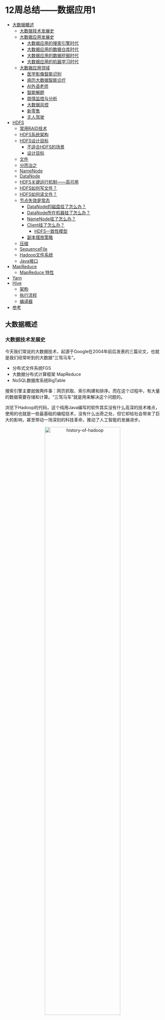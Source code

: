 # 12周总结——数据应用1

* [大数据概述](#大数据概述)
  * [大数据技术发展史](#大数据技术发展史)
  * [大数据应用发展史](#大数据应用发展史)
    * [大数据应用的搜索引擎时代](#大数据应用的搜索引擎时代)
    * [大数据应用的数据仓库时代](#大数据应用的数据仓库时代)
    * [大数据应用的数据挖掘时代](#大数据应用的数据挖掘时代)
    * [大数据应用的机器学习时代](#大数据应用的机器学习时代)
  * [大数据应用领域](#大数据应用领域)
    * [医学影像智能识别](#医学影像智能识别)
    * [病历大数据智能诊疗](#病历大数据智能诊疗)
    * [AI外语老师](#ai外语老师)
    * [智能解题](#智能解题)
    * [舆情监控与分析](#舆情监控与分析)
    * [大数据风控](#大数据风控)
    * [新零售](#新零售)
    * [无人驾驶](#无人驾驶)
* [HDFS](#hdfs)
  * [常用RAID技术](#常用raid技术)
  * [HDFS系统架构](#hdfs系统架构)
  * [HDFS设计目标](#hdfs设计目标)
    * [不适合HDFS的场景](#不适合hdfs的场景)
    * [设计目标](#设计目标)
  * [文件](#文件)
  * [分而治之](#分而治之)
  * [NameNode](#namenode)
  * [DataNode](#datanode)
  * [HDFS关键运行机制——高可用](#hdfs关键运行机制高可用)
  * [HDFS如何写文件？](#hdfs如何写文件)
  * [HDFS如何读文件？](#hdfs如何读文件)
  * [节点失效是常态](#节点失效是常态)
    * [DataNode的磁盘挂了怎么办？](#datanode的磁盘挂了怎么办)
    * [DataNode所在机器挂了怎么办？](#datanode所在机器挂了怎么办)
    * [NameNode挂了怎么办？](#namenode挂了怎么办)
    * [Client挂了怎么办？](#client挂了怎么办)
      * [HDFS一致性模型](#hdfs一致性模型)
    * [副本摆放策略](#副本摆放策略)
  * [压缩](#压缩)
  * [SequenceFile](#sequencefile)
  * [Hadoop文件系统](#hadoop文件系统)
  * [Java接口](#java接口)
* [MapReduce](#mapreduce)
  * [MapReduce 特性](#mapreduce-特性)
* [Yarn](#yarn)
* [Hive](#hive)
  * [架构](#架构)
  * [执行流程](#执行流程)
  * [编译器](#编译器)
* [参考](#参考)

## 大数据概述

### 大数据技术发展史

今天我们常说的大数据技术，起源于Google在2004年前后发表的三篇论文，也就是我们经常听到的大数据“三驾马车”。

- 分布式文件系统FGS
- 大数据分布式计算框架 MapReduce
- NoSQL数据库系统BigTable

搜索引擎主要就做两件事：网页抓取、索引构建和排序。而在这个过程中，有大量的数据需要存储和计算。“三驾马车”就是用来解决这个问题的。

浏览下Hadoop的代码，这个纯用Java编写的软件其实没有什么高深的技术难点，使用的也就是一些最基础的编程技术，没有什么出奇之处，但它却给社会带来了巨大的影响，甚至带动一场深刻的科技革命，推动了人工智能的发展进步。

<div align=center>
<img src="./res/history-of-hadoop.png" alt="history-of-hadoop" width="70%;" />
</div>

Lucene开源项目的创始人Doug Cutting，当时正在开发开源搜索引擎Nutch，阅读了Google的论文后，根据论文原理初步实现了类似GFS和MapReduce的功能。

2006年，Doug Cutting将这些大数据相关的功能从Nutch分类出来，启动了一个独立的项目专门开发维护大数据技术，这就是后来赫赫有名的Hadoop，主要包括了Hadoop分布式文件系统HDFS和大数据计算引擎MapReduce。

Hadoop发布之后，Yahoo首先用了起来。

大概又过了一年到了2007年，百度和阿里巴巴也开始使用Hadoop进行大数据存储与计算。

2008年，Hadoop正式成为Apache的顶级项目，后来Doug Cutting本人也成为Apache基金会的主席。自从，Hadoop作为软件开发领域的一颗明星冉冉升起。

同年，专门运营Hadoop的商业公司Cloudera成立，Hadoop得到了进一步的商业支持。

这个时候，Yahoo的一些人觉得用MapReduce进行大数据编程太麻烦了，于是开发了Pig。Pig是一种脚本语言，使用类似SQL的语法，开发者可以用Pig脚本描述对大数据集的操作，Pig经过编译后会生成MapReduce程序，然后在Hadoop上运行。

编写Pig脚本虽然比直接用MapReduce编程容易，但是依然需要学习新的脚本语法。于是Facebook又发布了Hive。Hive支持使用SQL语法进行大数据计算，比如说你可以写一个Select语句进行数据查询，然后Hive会把SQL语句转成MapReduce的计算程序。这样，熟悉数据库的数据分析师和工程师便可以无门槛使用大数据进行数据分析和处理了。

Hive出现后极大程度地降低了Hadoop的使用难度，迅速得到开发者和企业的追捧。据说，2011年的时候，Facebook大数据平台上运行的作用90%都来源于Hive。

随后，众多Hadoop周边产品开始出现，大数据生态体系逐渐形成，其中包括：

- 专门将关系数据库中的数据导入导出到Hadoop平台的Sqoop
- 针对大规模日志进行分布式收集、聚合和传输的Flume
- MapReduce工作流调度引擎Oozie

在Hadoop早期，MapReduce既是一个执行引擎，又是一个调度框架，服务器集群的资源调度管理由MapReduce自己完成。但是这样不利于资源复用，也使得MapReduce非常臃肿。于是一个新项目启动了，将MapReduce执行引擎和资源调度分离开来，这就是Yarn。2012年，Yarn成为一个独立的项目开始运营，随后被各类大数据产品支持，成为大数据平台上最主流的资源调度系统。

同样是在2012年，UC伯克利AMP实验室开发的Spark开始崭露头角。当时AMP实验室的马铁博士发现使用MapReduce进行机器学习的时候性能非常差，因为机器学习算法通常需要进行很多次的迭代计算，而MapReduce每执行一次Map和Reduce计算都需要重新启动一次作业，带来大量的无谓消耗。还有一点就是MapReduce主要使用磁盘作为存储介质，而2012年的时候内存已经突破容量和成本限制，成为数据运行过程中主要的存储介质。Spark一经推出，立即受到业界的追捧，并逐步替代MapReduce在企业应用中的地位。

一般来说，像MapReduce、Spark这类计算框架处理的业务场景都被称作批处理计算，因为它们通常针对以“天”为单位产生的数据进行一次计算，然后得到需要的结果，这中间计算需要花费的时间大概是几十分钟甚至更长的时间。因为计算的数据是非在线得到的实时数据，而是历史数据，所以这类计算也被称为大数据离线计算。

而在大数据领域，还有另一类应用场景，它们需要对实时产生的大量数据进行即时计算，相应地，有Storm、Flink、Spark Streaming等流计算框架来满足此类大数据应用的场景。流式计算要处理的数据是实时在线产生的数据，所以这类计算也被称为大数据实时计算。

NoSQL系统处理的主要也是大规模海量数据的存储与访问，所以也被归为大数据技术。NoSQL曾经在2011年左右非常火爆，涌现出HBase、Cassandra等许多优秀的产品，其中HBase是从Hadoop中分离出来的，基于HDFS的NoSQL系统。

上面这些基本上都可以归类为大数据引擎或者大数据框架。而大数据处理的主要应用场景包括数据分析、数据挖掘与机器学习。数据分析主要使用Hive、Spark SQL等SQL引擎完成；数据挖掘与机器学习则有专门的机器学习框架TensorFlow、Mahout以及MLlib等，内置了主要的机器学习和数据挖掘算法。

<div align=center>
<img src="./res/hadoop-ecosystem.jpg" alt="hadoop-ecosystem" width="70%;" />
<p>Hadoop 生态系统</p>
</div>

<div align=center>
<img src="./res/big-data-ecosystem.jpg" alt="big-data-ecosystem" width="70%;" />
</div>

### 大数据应用发展史

#### 大数据应用的搜索引擎时代

作为全球最大的搜索引擎公司，Google也是我们公认的大数据鼻祖，它存储着世界几乎所有可访问的网页，数目可能超过万亿规模，全部存储起来大约需要数万块磁盘。为了将这些文件存储起来，Google开发了GFS（Google File System），将数千台服务器上的数万块磁盘统一管理起来，然后当作一个文件系统，统一存储所有这些网页文件。

Google得到这些网页文件是要构建搜索引擎，需要对所有文件中的单词进行词频统计，然后根据PageRank算法计算网页排名。这中间，Google需要对这数万块磁盘上的文件进行计算处理，也正是这些需求，Google又开发了MapReduce大数据计算框架。

#### 大数据应用的数据仓库时代

曾经人们在进行数据分析与统计是，仅仅局限于数据库，在数据库的计算环境中对数据库中的数据表进行统计分析。并且受数据量和计算能力的限制，只能对最重要的数据进行统计和分析。这里所谓最重要的数据，通常指的是给老板看的数据和财务相关的数据。

而Hive可以在Hadoop上进行SQL操作，失效数据统计与分析。也就是说，可以用更低廉的价格获得比以往多的多的数据存储与计算能力。可以把运行日志、应用采集数据、数据库数据放到一起进行计算分析，获得以前无法得到的数据结果，企业的数据仓库也随之呈指数级膨胀。

不仅是老板，公司中每个普通员工，比如产品经理、运营人员、工程师，只要有数据访问权限，都可以提出分析需求，从大数据仓库中获得自己想要了解的数据分析结果。

#### 大数据应用的数据挖掘时代

很早以前商家就通过数据发现，买尿不湿的人通常也会买啤酒，于是精明的商家就把这两样商品放在一起，以促进销售。除了商品和商品有关系，还可以利用人和人之间的关系推荐商品。如果两个人购买的商品有很多都是类似甚至相同的，不管这两个人天南海北相隔多远，他们一定有某种关系，比如可能有差不多的教育背景、经济收入、兴趣爱好。根据这些关系，可以进行关联推荐，让他们看到自己感兴趣的商品。

大数据还可以将每个人身上的不同特性挖掘出来，打上各种各样的标签：90后、生活在一线城市、月收入1～2万、宅。。。这些标签组成用户画像，并且只要这样的标签足够多，就可以完整的描绘出一个人。除了商品销售，数据挖掘还可以用于人际关系挖掘。

#### 大数据应用的机器学习时代

人们很早就发现，数据中蕴含着规律，这个规律是所有数据都遵循的，过去发生的事情遵循这个规律，将要发生的事情也遵循这个规律。一旦找到这个规律，对于正在发生的事情，就可以按照这个规律进行预测。

在过去，受数据采集、存储、计算能力的限制，只能通过抽样的方式获取小部分数据，无法得到完整的、全局的、细节的规律。而现在有了大数据，可以把全部的历史数据都收集起来，统计其规律，进而预测正在发生的事情。

这就是机器学习。

### 大数据应用领域

#### 医学影像智能识别

图像识别是机器学习获得的重大突破之一，使用大量的图片数据进行深度机器学习训练，机器可以识别出特定的图像元素，比如猫或者人脸，当然也可以识别出病理特征。

比如X光片里的异常病灶位置，是可以通过机器学习智能识别出来的。甚至可以说医学影像智能识别在某些方面已经比一般医生拥有更高的读图识别能力。

#### 病历大数据智能诊疗

病历，特别是专家写的病历，本身就是一笔巨大的知识财富，利用大数据技术将这些知识进行处理、分析、统计、挖掘，可以构成一个病历知识库，可以分享给更多人，即构成一个智能辅助诊疗系统。

<div align=center>
<img src="./res/big-data-in-treatment.jpg" alt="big-data-in-treatment" width="60%;" />
</div>

#### AI外语老师

得益于语音识别和语音合成技术的成熟（语音识别与合成技术同样是利用大数据技术进行机器学习与训练），一些在线教育网站尝试用人工智能外语老师进行外语教学。这里面的原理其实并不复杂，聊天机器人技术已经普遍应用，只要将学习的知识点设计进聊天的过程中，就可以实现一个简单的AI外语老师。

#### 智能解题

比较简单的智能解题系统其实是利用搜索引擎技术，在收集大量的试题以及答案的基础上，进行试题匹配，将匹配成功的答案返回。这个过程看起来就像智能做题一样，表面看给个题目就能解出答案，而实际上只是找到答案。

进阶一点的智能解题系统，通过图像识别与自然语言处理（这两项技术依然使用大数据技术实现），进行相似性匹配。更改试题的部分数字、文字表述，但是不影响实质性解答思路，依然可以解答。

高阶的智能解题系统，利用神经网络机器学习技术，将试题的自然语言描述转化成形式语言，然后分析知识点和解题策略，进行自动推导，从而完成实质性的解题。

#### 舆情监控与分析

编写数据爬虫，实时爬取哥哥社交新媒体上的各种用户内容和媒体信息，然后通过自然语言处理，就可以进行情感分析、热点事件追踪等。舆情实时监控可用于商业领域，引导智能广告投放；可用于金融领域，辅助执行自动化股票、期权、数字货币交易；可用于社会管理，及时发现可能引发社会问题的舆论倾向。

在美国总统大选期间，候选人就曾雇佣大数据公司利用社交媒体的数据进行分析，发现选票可能摇摆的地区，有针对性前去进行竞选演讲。并利用大数据分析选民关注的话题，包装自己的竞选主张。

#### 大数据风控

在金融借贷中，如何识别出高风险用户，要求其提供更多抵押、支付更高利息、调整更低额度，甚至拒绝贷款，从而降低金融机构的风险。事实上，金融行业已经沉淀了大量的历史数据，利用这些数据进行计算，可以得到用户特征和风险指数的曲线（即风控模型）。当新用户申请贷款的时候，将该用户特征带入曲线进行计算，就可以得到该用户的风险指数，进而自动给出该用户的贷款策略。

#### 新零售

亚马逊Go无人店使用大量的摄像头，实时捕捉用户行为，判断用户取出还是放回商品、取了何种商品等。这实际上市大数据流计算与机器学习的结合，最终实现的购物效果是，无需排队买单，进去就拿东西，拿好了就走。

#### 无人驾驶

无人驾驶就是在人的驾驶过程中实时采集车辆周边数据和驾驶控制信息，然后通过机器学习，获得周边信息与驾驶方式的对应关系（自动驾驶模型）。然后将这个模型应用到无人驾驶汽车上，传感器获得车辆周边数据后，就可以通过自动驾驶模型计算出车辆控制信息（转向、刹车等）。

计算自动驾驶模型需要大量的数据，所以我们看到，这些无人驾驶创业公司都在不断攀比自己的训练数据有几十万公里、几百万公里，因为训练数据的量意味着模型的完善程度。

## HDFS

### 常用RAID技术

<div align=center>
<img src="../w07/res/raid.jpg" alt="raid" width="70%;" />
</div>

### HDFS系统架构

<div align=center>
<img src="../w07/res/hdfs-arch.jpg" alt="hdfs-arch" width="70%;" />
<img src="./res/hdfs-storage.jpg" alt="hdfs-storaget" width="70%;" />
</div>

### HDFS设计目标

HDFS 以**流式数据访问模式**存储**超大文件**，运行于**商用硬件**集群上。

#### 不适合HDFS的场景

- 低延迟的数据访问

- 大量小文件：超过NameNode的处理能力

- 多用户随机写入修改文件

HDFS为了做到可靠性（reliability）创建了多份数据块（data blocks）的复制（replicas），并将它们放置在服务器群的计算节点中（compute nodes），MapReduce就可以在它们所在节点上处理这些数据了。

<div align=center>
<img src="./res/hdfs-process.jpg" alt="hdfs-process" width="70%;" />
</div>

#### 设计目标

假设：节点失效是常态

理想：

1. 任何一个节点失效，不影响HDFS服务
2. HDFS可以自动完成副本的复制

### 文件

文件切分成块（默认大小64M），以块为单位，每个块有多个副本存储在不同的机器上，副本数可以在文件生成时指定（默认值3）。

NameNode是主节点，存储文件的元数据如文件名，文件目录结构，文件属性（生成时间，副本数，文件权限），以及每个文件的块列表以及块所在的DataNode等。

DataNode在本地文件系统存储文件块数据，以及块数据的校验和。可以创建、删除、移动或重命名文件，当文件创建、写入和关闭之后不能修改文件内容。

### 分而治之

TBD

### NameNode

NameNode是一个中心服务器，负责管理文件系统的名字空间（namespace）以及客户端对文件的访问。

文件操作，NameNode负责文件元数据的操作，DataNode负责处理文件内容的读写请求，与文件内容相关的数据流不经过NameNode，只会询问它与哪个DataNode联系。这样避免NameNode成为系统的瓶颈。

副本存放在哪些DataNode上由NameNode来控制，根据全局情况做出块放置决定，读取文件时NameNode尽量让用户先读取最近的副本，降低带块消耗的读取时延

NameNode全权管理数据块的复制，它周期性地从集群中的每个DataNode接收心跳信号和块状态报告（blockreport）。接收到心跳信号意味着该DataNode节点工作正常。块状态报告包含了一个该DataNode上所有数据块的列表。

### DataNode

一个数据块DataNode以文件存储在磁盘上，包括两个文件，一个是数据本身，一个是元数据包括数据块的长度，块数据的校验和，以及时间戳。

DataNode启动后向NameNode注册，通过后，周期性（每小时）的向NameNode上报所有的块信息。

心跳是每3秒一次，心跳返回结果带有NameNode给该DataNode的命令如复制块数据到另一台机器，或删除某个数据块。如果超过10分钟没有收到某个DataNode的心跳，则认为该节点不可用。

集群运行中可以安全加入和退出一些机器。

### HDFS关键运行机制——高可用

集群由一个NameNode和多个DataNode组成

- 数据复制（冗余机制）
- 故障检测
- DataNode

  - 心跳包

  - 块报告

  - 数据完整性检测
- NameNode
  - 日志文件
  - 镜像文件
- 空间回收机制

### HDFS如何写文件？

<div align=center>
<img src="./res/hdfs-write-file.jpg" alt="hdfs-write-file" width="48%;" />
<img src="./res/hdfs-write-block.jpg" alt="hdfs-write-block" width="48%;" />
</div>

- 使用HDFS提供的客户端开发库Client，向远程的NameNode发起RPC请求；
- NameNode会检查要创建的文件是否已经存在，创建者是否有权限进行操作，成功则会为文件创建一个记录，否则会让客户端抛出异常；
- 当客户端开始写入文件的时候，开发库会将文件切分成多个packets，并在内部以数据队列“data queue”的形式管理这些packets，并向NameNode申请新的blocks，获取用来存储replicas的合适的DataNode列表，列表的大小根据在NameNode中对replication的设置而定。
- 开始以pipeline的形式将packets写入所有的replicas中。开发库把packet以流的方式写入第一个DataNode，该DataNode把这个packet存储之后，再将它传递给在此pipeline中的下一个DataNode，直到最后一个DataNode，这种写数据的方式呈流水线的形式。
- 最后一个DataNode成功存储之后会返回一个ack packet，在pipeline里传递至客户端，在客户端的开发库内部维护着“ack queue”，成功收到DataNode返回的ack packet后会从“ack queue”移除相应的packet。
- 如果传输过程中，有某个DataNode出现了故障，那么当前的pipeline会被关闭，出现故障的DataNode会从当前的pipeline中移除，剩余的block会继续在剩下的DataNode中以pipeline的形式传输，同时NameNode会分配一个新的DataNode，保持replicas设定的数量。

### HDFS如何读文件？

<div align=center>
<img src="./res/hdfs-read-file.jpg" alt="hdfs-read-file" width="70%;" />
</div>

- 使用HDFS提供的客户端开发库Client，向远程的NameNode发起RPC请求；
- NameNode会视情况返回文件的部分或者全部block列表，对于每个block，NameNode都会返回有该block拷贝的DataNode地址；
- 客户端开发库Client会选取离客户端最接近的DataNode来读取block；如果客户端本身就是DataNode，那么将从本地直接获取数据。
- 读取完当前block的数据后，关闭与当前的DataNode连接，并为读取下一个block寻找最佳的DataNode；
- 当读取列表的block后，且文件读取还没有结束，客户端开发库会继续向NameNode获取下一批的block列表；
- 读取完一个block都会进行checksum验证，如果读取DataNode时出现错误，客户端会通知NameNode，然后再从下一个拥有该block拷贝的DataNode继续读。

### 节点失效是常态

#### DataNode的磁盘挂了怎么办？

- DataNode正常服务
- 坏掉的磁盘上的数据尽快通知NameNode

#### DataNode所在机器挂了怎么办？

DataNode每3秒向NameNode发送心跳，如果10分钟DataNode没有向NameNode发送心跳，则NameNode认为该DataNode已经挂了，NameNode将取出该DataNode上对应的block，对其进行复制。

#### NameNode挂了怎么办？

持久化元数据

- 操作日志edit log
  - 记录文件创建、删除、修改文件属性下等操作
- fsimage
  - 包含完整的命名空间
  - file - block的映射关系
  - 文件的属性（ACL、quota、修改时间等）

<div align=center>
<img src="./res/hdfs-ha-namenode.jpg" alt="hdfs-ha-namenode" width="70%;" />
</div>

#### Client挂了怎么办？

一致性问题

<div align=center>
<img src="./res/hdfs-client-down.jpg" alt="hdfs-client-down" width="70%;" />
</div>

##### HDFS一致性模型

- 文件创建以后，不保证在NameNode立即可见，即使文件刷新并存储，文件长度依然可能为0；
- 当写入数据超过一个block后，新的reader可以看见第一个block，reader不能看见当前正在写入的block；
- HDFS提供sync()方法强制缓存与数据节点同步，sync()调用成功后，当前写入数据对所有reader可见且一致；
- 调用sync()会导致额外的开销。

#### 副本摆放策略

<div align=center>
<img src="./res/hdfs-replica.jpg" alt="hdfs-replica" width="35%;" />
</div>

### 压缩

减少存储所需的磁盘空间

加速数据在网络和磁盘上的传输

<div align=center>
<img src="./res/hdfs-compression.jpg" alt="hdfs-compression" width="50%;" />
</div>

### SequenceFile

<div align=center>
<img src="./res/hdfs-sequence-file.jpg" alt="hdfs-sequence-file" width="70%;" />
</div>

### Hadoop文件系统



### Java接口



## MapReduce

- 处理海量数据（TB级别）
- 成百上千CPU实现并行处理

### MapReduce 特性



## Yarn

全称 Yet Another Resource Negotiator

是下一代MapReduce框架

不再是一个传统的MapReduce框架，甚至与MapReduce无关

一个通用的运行时框架，用户可以编写自己的计算框架，在该运行环境中运行

MapReduce的架构，在MapReduce应用程序的启动过程中，最重要的就是把MapReduce程序分发到大数据集群的服务器上，在Hadoop 1中，这个过程主要是通过TaskTracker和JobTracker通信来完成。

这种架构方案的主要缺点是，服务器集群资源调度管理和MapReduce执行过程耦合在一起，如果想在当前集群中运行其他计算任务，比如Spart或者Storm，就无法统一使用集群中的资源了。

在Hadoop早期的时候，大数据技术就只有Hadoop一家，这个缺点并不明显。但随着大数据技术的发展，各种新的计算框架不断出现，我们不可能为每一种计算框架部署一个服务器集群，而且就算能部署新集群，数据还是在原来集群的HDFS上。所以我们需要把MapReduce的资源管理和计算框架分开，这也是Hadoop 2最主要的变化，就是将Yarn从MapReduce中分离出来，成为一个独立的资源调度框架。

## Hive

### 架构

### 执行流程

- 操作符是Hive的最小处理单元
- 每个操作符处理代表HDFS操作或MR作业
- 编译器把Hive SQL转换成一组操作符

### 编译器


## 参考

